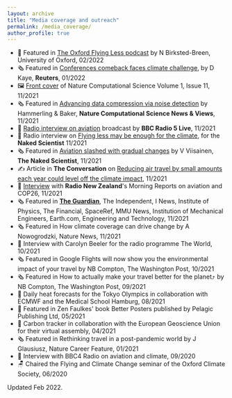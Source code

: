 ```yaml
---
layout: archive
title: "Media coverage and outreach"
permalink: /media_coverage/
author_profile: true
---
```


- 🎤 Featured in [The Oxford Flying Less podcast](https://anchor.fm/noah-birksted-breen/episodes/Why-do-we-fly--could-we-fly-less--The-Flying-Less-movement-in-the-Higher-Education-Sector-e1dbn03) by N Birksted-Breen, University of Oxford, 02/2022
- 🗞️ Featured in [Conferences comeback faces climate challenge](https://www.reuters.com/world/the-great-reboot/conferences-comeback-faces-climate-challenge-2022-01-28/), by D Kaye, __Reuters__, 01/2022
- 🖼️ [Front cover](https://www.nature.com/natcomputsci/volumes/1/issues/11) of Nature Computational Science Volume 1, Issue 11, 11/2021
- 🗞️ Featured in [Advancing data compression via noise detection](https://www.nature.com/articles/s43588-021-00167-z) by Hammerling & Baker, __Nature Computational Science News & Views__, 11/2021
- 🎤 [Radio interview on aviation](https://www.bbc.co.uk/sounds/play/p0b56v4r) broadcast by __BBC Radio 5 Live__, 11/2021
- 🎤 Radio interview on [Flying less may be enough for the climate](https://www.thenakedscientists.com/articles/interviews/flying-bit-less-may-be-enough-climate), for the __Naked Scientist__ 11/2021
- 🗞️ Featured in [Aviation slashed with gradual changes](https://www.thenakedscientists.com/articles/science-news/aviation-warming-slashed-gradual-changes) by V Viisainen, __The Naked Scientist__, 11/2021
- ✍️ Article in __The Conversation__ on [Reducing air travel by small amounts each year could level off the climate impact](https://theconversation.com/reducing-air-travel-by-small-amounts-each-year-could-level-off-the-climate-impact-171184), 11/2021     
- 🎤 [Interview](https://www.rnz.co.nz/national/programmes/morningreport/audio/2018819256/cop26-looks-into-global-flying-habits) with __Radio New Zealand__'s Morning Reports on aviation and COP26, 11/2021
- 🗞️ Featured in [__The Guardian__](https://www.theguardian.com/world/2021/nov/04/small-cuts-in-air-traffic-would-level-off-global-heating-caused-by-flying-study), The Independent, I News, Institute of Physics, The Financial, SpaceRef, MMU News, Institution of Mechanical Engineers, Earth.com, Engineering and Technology, 11/2021
- 🗞️ Featured in How climate coverage can drive change by A Nowogrodzki, Nature News, 11/2021
- 🎤 Interview with Carolyn Beeler for the radio programme The World, 10/2021
- 🗞️ Featured in Google Flights will now show you the environmental impact of your travel by NB Compton, The Washington Post, 10/2021
- 🗞️ Featured in How to actually make your travel better for the planet⤴ by NB Compton, The Washington Post, 09/2021
- 📡 Daily heat forecasts for the Tokyo Olympics in collaboration with ECMWF and the Medical School Hamburg, 08/2021
- 📗 Featured in Zen Faulkes' book Better Posters published by Pelagic Publishing Ltd, 05/2021
- 📄 Carbon tracker in collaboration with the European Geoscience Union for their virtual assembly, 04/2021
- 🗞️ Featured in Rethinking travel in a post-pandemic world by J Glausiusz, Nature Career Feature, 01/2021
- 🎤 Interview with BBC4 Radio on aviation and climate, 09/2020
- 🪑 Chaired the Flying and Climate Change seminar of the Oxford Climate Society, 06/2020

Updated Feb 2022.
